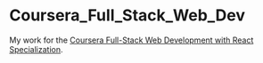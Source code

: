 # Coursera_Full_Stack_Web_Dev
My work for the <a href="https://www.coursera.org/specializations/full-stack-react?">Coursera Full-Stack Web Development with React Specialization</a>.
